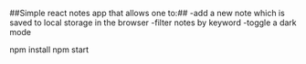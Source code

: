 ##Simple react notes app that allows one to:##
-add a new note which is saved to local storage in the browser
-filter notes by keyword
-toggle a dark mode

npm install npm start
